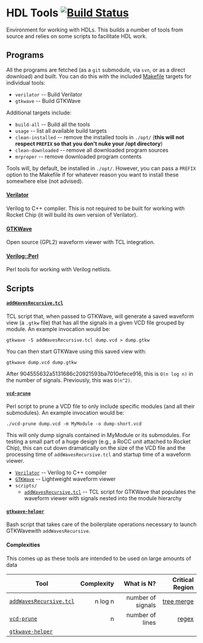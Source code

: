HDL Tools [![Build Status](https://travis-ci.org/IBM/hdl-tools.svg?branch=master)](https://travis-ci.org/IBM/hdl-tools)
=====================

Environment for working with HDLs. This builds a number of tools from source and relies on some scripts to facilitate HDL work.

## Programs
All the programs are fetched (as a `git` submodule, via `svn`, or as a direct download) and built. You can do this with the included [Makefile](Makefile) targets for individual tools:
* `verilator` -- Build Verilator
* `gtkwave` -- Build GTKWave

Additional targets include:
* `build-all` -- Build all the tools
* `usage` -- list all available build targets
* `clean-installed` -- remove the installed tools in `./opt/` (__this will not respect `PREFIX` so that you don't nuke your /opt directory__)
* `clean-downloaded` -- remove all downloaded program sources
* `mrproper` -- remove downloaded program contents

Tools will, by default, be installed in `./opt/`. However, you can pass a `PREFIX` option to the Makefile if for whatever reason you want to install these somewhere else (not advised).

#### [Verilator](http://www.veripool.org/wiki/verilator)
Verilog to C++ compiler. This is not required to be built for working with Rocket Chip (it will build its own version of Verilator).

#### [GTKWave](http://gtkwave.sourceforge.net/)
Open source (GPL2) waveform viewer with TCL integration.

#### [Verilog::Perl](http://www.veripool.org/wiki/verilog-perl)
Perl tools for working with Verilog netlists.

## Scripts

#### [`addWavesRecursive.tcl`](scripts/addWavesRecursive.tcl)
TCL script that, when passed to GTKWave, will generate a saved waveform view (a `.gtkw` file) that has all the signals in a given VCD file grouped by module. An example invocation would be:

```
gtkwave -S addWavesRecursive.tcl dump.vcd > dump.gtkw
```

You can then start GTKWave using this saved view with:

```
gtkwave dump.vcd dump.gtkw
```

After 904555632a5131686c20921593ba7010efece916, this is `O(n log n)` in the number of signals. Previously, this was `O(n^2)`.

#### [`vcd-prune`](scripts/vcd-prune)
Perl script to prune a VCD file to only include specific modules (and all their submodules). An example invocation would be:

```
./vcd-prune dump.vcd -m MyModule -o dump-short.vcd
```

This will only dump signals contained in MyModule or its submodules. For testing a small part of a huge design (e.g., a RoCC unit attached to Rocket Chip), this can cut down dramatically on the size of the VCD file and the processing time of `addWavesRecursive.tcl` and startup time of a waveform viewer.

* [`Verilator`](http://www.veripool.org/wiki/verilator) -- Verilog to C++ compiler
* [`GTKWave`](http://gtkwave.sourceforge.net) -- Lightweight waveform viewer
* `scripts/`
  * [`addWavesRecursive.tcl`](scripts/addWavesRecursive.tcl) -- TCL script for GTKWave that populates the waveform viewer with signals nested into the module hierarchy

#### [`gtkwave-helper`](scripts/gtkwave-helper)
Bash script that takes care of the boilerplate operations necessary to launch GTKWavewith `addWavesRecursive`.

#### Complexities
This comes up as these tools are intended to be used on large amounts of data

| Tool                                                     | Complexity     | What is N?        | Critical Region                                 |
| -------------                                            | -------------: | -----:            | --------------:                                 |
| [`addWavesRecursive.tcl`](scripts/addWavesRecursive.tcl) | n log n        | number of signals | [tree merge](scripts/addWavesRecursive.tcl#L89) |
| [`vcd-prune`](scripts/vcd-prune)                         | n              | number of lines   | [regex](scripts/vcd-prune#L112)                 |
| [`gtkwave-helper`](scripts/gtkwave-helper)               |                |                   |                                                 |
